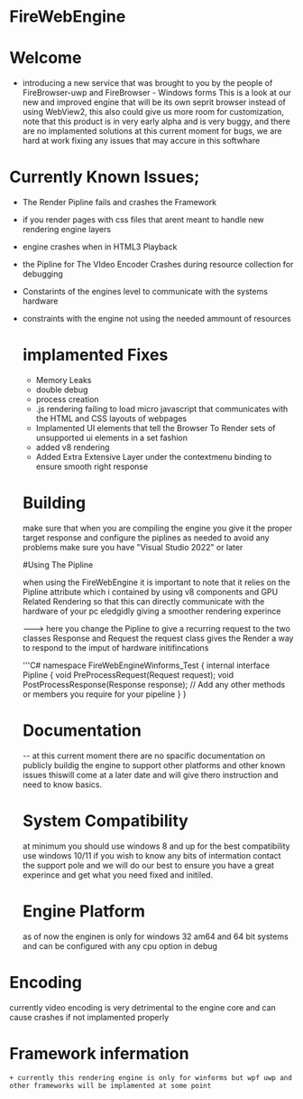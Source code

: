 # FireWebEngine

  # Welcome
  - introducing a new service that was brought to you by the people of FireBrowser-uwp and FireBrowser - Windows forms
This is a look at our new and improved engine that will be its own seprit browser instead of using WebView2, this also could give us more room for customization, note that this product is in very early alpha and is very buggy, and there are no implamented solutions at this current moment for bugs, we are hard at work fixing any issues that may accure in this softwhare

# Currently Known Issues;

+ The Render Pipline fails and crashes the Framework
+ if you render pages with css files that arent meant to handle new rendering engine layers
+ engine crashes when in HTML3 Playback
+ the Pipline for The VIdeo Encoder Crashes during resource collection for debugging
+ Constarints of the engines level to communicate with the systems hardware
+ constraints with the engine not using the needed ammount of resources

  # implamented Fixes
  + Memory Leaks
  + double debug
  + process creation
  + .js rendering failing to load micro javascript that communicates with the HTML and CSS layouts of webpages
  + Implamented UI elements that tell the Browser To Render sets of unsupported ui elements in a set fashion
  + added v8 rendering
  + Added Extra Extensive Layer under the contextmenu binding to ensure smooth right response
 
  # Building

    make sure that when you are compiling the engine you give it the proper target response and configure the piplines as needed
    to avoid any problems make sure you have "Visual Studio 2022" or later

  #Using The Pipline

  when using the FireWebEngine it is important to note that it relies on the Pipline attribute which i contained by using v8 components and GPU Related Rendering
  so that this can directly communicate with the hardware of your pc eledgidly giving a smoother rendering experince

  ---> here you change the Pipline to give a recurring request to the two classes Response and Request the request class gives the Render a way to respond to the imput of hardware initifincations

  '''C#
  namespace FireWebEngineWinforms_Test
{
    internal interface Pipline
    {
        void PreProcessRequest(Request request);
        void PostProcessResponse(Response response);
        // Add any other methods or members you require for your pipeline
    }
}


  # Documentation
  -- at this current moment there are no spacific documentation on publicly buildig the engine to support other platforms and other known issues
  thiswill come at a later date and will give thero instruction and need to know basics.

  # System Compatibility

    at minimum you should use windows 8 and up for the best compatibility use windows 10/11
    if you wish to know any bits of intermation contact the support pole and we will do our best to ensure you have a great experince and get what you need fixed and initiled.

  # Engine Platform
  as of now the enginen is only for windows 32 am64 and 64 bit systems and can be configured with any cpu option in debug

 # Encoding
   currently video encoding is very detrimental to the engine core and can cause crashes if not implamented properly

   # Framework infermation
    + currently this rendering engine is only for winforms but wpf uwp and other frameworks will be implamented at some point
